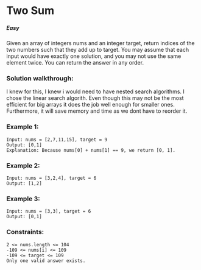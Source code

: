 <h1>Two Sum</h1>
<h5>Easy</h5>
 
Given an array of integers nums and an integer target, return indices of the two numbers such that they add up to target.
You may assume that each input would have exactly one solution, and you may not use the same element twice.
You can return the answer in any order.

<h3>Solution walkthrough:</h3>
   
I knew for this, I knew i would need to have nested search algorithms. I chose the linear search algorith. Even though this may not be the most efficient for big arrays it does the job well enough for smaller ones. Furthermore, it will save memory and time as we dont have to reorder it.
    
<h3>Example 1:</h3>

    Input: nums = [2,7,11,15], target = 9
    Output: [0,1]
    Explanation: Because nums[0] + nums[1] == 9, we return [0, 1].

<h3>Example 2:</h3>

    Input: nums = [3,2,4], target = 6
    Output: [1,2]

<h3>Example 3:</h3>

    Input: nums = [3,3], target = 6
    Output: [0,1]

 

<h3>Constraints:</h3>

    2 <= nums.length <= 104
    -109 <= nums[i] <= 109
    -109 <= target <= 109
    Only one valid answer exists.

